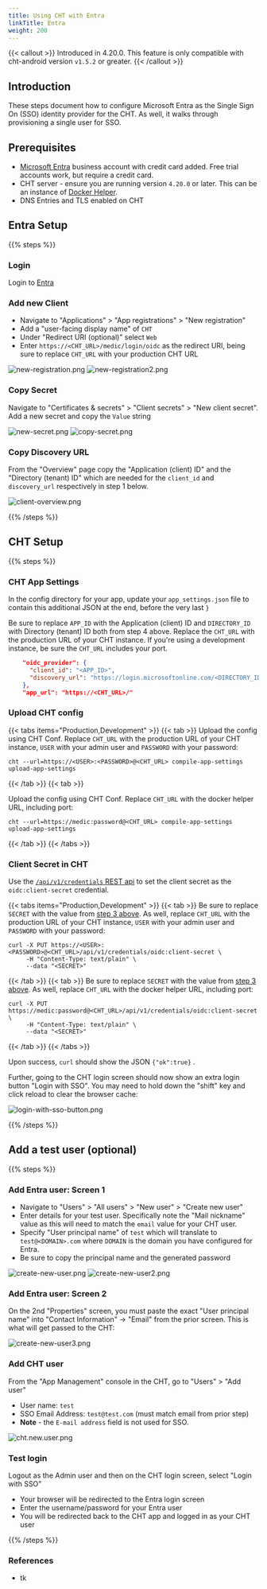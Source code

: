 ```yaml
---
title: Using CHT with Entra
linkTitle: Entra
weight: 200
---
```



{{< callout >}}
Introduced in 4.20.0. This feature is only compatible with cht-android version `v1.5.2` or greater.
{{< /callout >}}

## Introduction

These steps document how to configure Microsoft Entra as the Single Sign On (SSO) identity provider for the CHT. As well, it walks through provisioning a single user for SSO.

## Prerequisites

* [Microsoft Entra](https://entra.microsoft.com) business account with credit card added. Free trial accounts work, but require a credit card.
* CHT server - ensure you are running version `4.20.0` or later. This can be an instance of [Docker Helper](/hosting/4.x/app-developer/#cht-docker-helper-for-4x).
* DNS Entries and TLS enabled on CHT


## Entra Setup

{{% steps %}}

### Login 
Login to [Entra](https://entra.microsoft.com)

### Add new Client

- Navigate to "Applications" > "App registrations" > "New registration"
- Add a "user-facing display name"  of `CHT`
- Under "Redirect URI (optional)" select `Web`
- Enter `https://<CHT_URL>/medic/login/oidc` as the redirect URI, being sure to replace `CHT_URL` with your production CHT URL

![new-registration.png](entra/new-registration.png)
![new-registration2.png](entra/new-registration2.png)

### Copy Secret

Navigate to "Certificates & secrets" > "Client secrets" > "New client secret". Add a new secret and copy the `Value` string

![new-secret.png](entra/new-secret.png)
![copy-secret.png](entra/copy-secret.png)


### Copy Discovery URL

From the "Overview" page copy the "Application (client) ID" and the "Directory (tenant) ID"  which are needed for the `client_id` and `discovery_url` respectively in step 1 below.

![client-overview.png](entra/client-overview.png)

{{% /steps %}}


## CHT Setup

{{% steps %}}

### CHT App Settings

In the config directory for your app, update your `app_settings.json` file to contain this additional JSON at the end, before the very last `}`

Be sure to replace `APP_ID` with the Application (client) ID and `DIRECTORY_ID` with Directory (tenant) ID both from step 4 above. Replace the `CHT_URL` with the production URL of your CHT instance. If you're using a development instance, be sure the `CHT_URL` includes your port.

```json
    "oidc_provider": {
      "client_id": "<APP_ID>",
      "discovery_url": "https://login.microsoftonline.com/<DIRECTORY_ID>/v2.0/.well-known/openid-configuration"
    },
    "app_url": "https://<CHT_URL>/"
```


### Upload CHT config

{{< tabs items="Production,Development" >}}
{{< tab >}}
Upload the config using CHT Conf. Replace `CHT_URL` with the production URL of your CHT instance, `USER` with your admin user and `PASSWORD` with your password:

```
cht --url=https://<USER>:<PASSWORD>@<CHT_URL> compile-app-settings upload-app-settings
```

{{< /tab >}}
{{< tab >}}

Upload the config using CHT Conf.  Replace `CHT_URL` with the docker helper URL, including port:

```
cht --url=https://medic:password@<CHT_URL> compile-app-settings upload-app-settings
```
{{< /tab >}}
{{< /tabs >}}

### Client Secret in CHT

Use the [`/api/v1/credentials` REST api](https://docs.communityhealthtoolkit.org/building/reference/api/#put-apiv1credentials) to set the client secret as the `oidc:client-secret` credential.

{{< tabs items="Production,Development" >}}
{{< tab >}}
Be sure to replace `SECRET` with the value from [step 3 above](#copy-secret). As well, replace `CHT_URL` with the production URL of your CHT instance, `USER` with your admin user and `PASSWORD` with your password:
```shell
curl -X PUT https://<USER>:<PASSWORD>@<CHT_URL>/api/v1/credentials/oidc:client-secret \
     -H "Content-Type: text/plain" \
     --data "<SECRET>"
```

{{< /tab >}}
{{< tab >}}
Be sure to replace `SECRET` with the value from [step 3 above](#copy-secret). As well, replace `CHT_URL` with the docker helper URL, including port:
```shell
curl -X PUT https://medic:password@<CHT_URL>/api/v1/credentials/oidc:client-secret \
     -H "Content-Type: text/plain" \
     --data "<SECRET>"
```
{{< /tab >}}
{{< /tabs >}}

Upon success, `curl` should show the JSON `{"ok":true}` .

Further, going to the CHT login screen should now show an extra login button "Login with SSO". You may need to hold down the "shift" key and click reload to clear the browser cache:

![login-with-sso-button.png](keycloak/login-with-sso-button.png)

{{% /steps %}}


## Add a test user (optional)

{{% steps %}}

### Add Entra user: Screen 1

- Navigate to "Users" > "All users" > "New user" > "Create new user"
- Enter details for your test user. Specifically note the "Mail nickname" value as this will need to match the `email` value for your CHT user.
- Specify "User principal name" of `test` which will translate to `test@<DOMAIN>.com` where `DOMAIN` is the domain you have configured for Entra.
- Be sure to copy the principal name and the generated password

![create-new-user.png](entra/create-new-user.png)
![create-new-user2.png](entra/create-new-user2.png)

### Add Entra user: Screen 2

On the 2nd "Properties" screen, you must paste the exact "User principal name" into "Contact Information" -> "Email" from the prior screen. This is what will get passed to the CHT:

![create-new-user3.png](entra/create-new-user3.png)

###  Add CHT user

From the "App Management" console in the CHT, go to "Users" > "Add user"
- User name: `test`
- SSO Email Address: `test@test.com` (must match email from prior step)
- **Note** - the `E-mail address` field is not used for SSO.

![cht.new.user.png](entra/cht-new-user.png)

###  Test login

Logout as the Admin user and then on the CHT login screen, select "Login with SSO"
- Your browser will be redirected to the Entra login screen
- Enter the username/password for your Entra user
- You will be redirected back to the CHT app and logged in as your CHT user


{{% /steps %}}

### References

- tk
